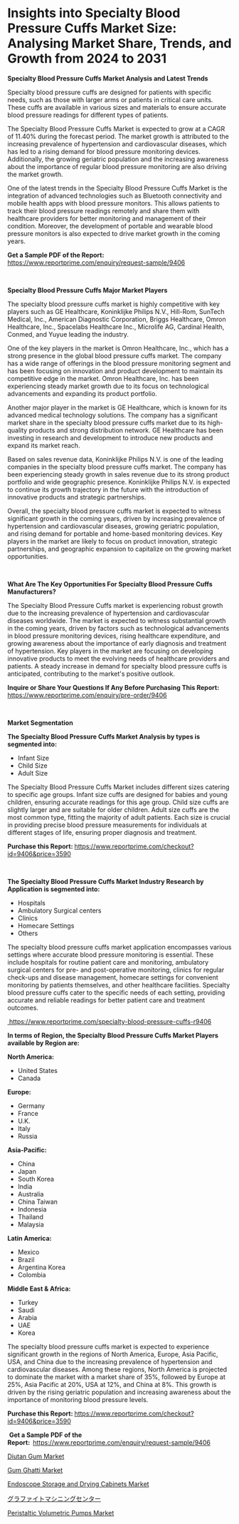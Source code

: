<p><h1>Insights into Specialty Blood Pressure Cuffs Market Size: Analysing Market Share, Trends, and Growth from 2024 to 2031</h1></p><p><strong>Specialty Blood Pressure Cuffs Market Analysis and Latest Trends</strong></p>
<p><p>Specialty blood pressure cuffs are designed for patients with specific needs, such as those with larger arms or patients in critical care units. These cuffs are available in various sizes and materials to ensure accurate blood pressure readings for different types of patients.</p><p>The Specialty Blood Pressure Cuffs Market is expected to grow at a CAGR of 11.40% during the forecast period. The market growth is attributed to the increasing prevalence of hypertension and cardiovascular diseases, which has led to a rising demand for blood pressure monitoring devices. Additionally, the growing geriatric population and the increasing awareness about the importance of regular blood pressure monitoring are also driving the market growth.</p><p>One of the latest trends in the Specialty Blood Pressure Cuffs Market is the integration of advanced technologies such as Bluetooth connectivity and mobile health apps with blood pressure monitors. This allows patients to track their blood pressure readings remotely and share them with healthcare providers for better monitoring and management of their condition. Moreover, the development of portable and wearable blood pressure monitors is also expected to drive market growth in the coming years.</p></p>
<p><strong>Get a Sample PDF of the Report:&nbsp;</strong> <a href="https://www.reportprime.com/enquiry/request-sample/9406">https://www.reportprime.com/enquiry/request-sample/9406</a></p>
<p>&nbsp;</p>
<p><strong>Specialty Blood Pressure Cuffs Major Market Players</strong></p>
<p><p>The specialty blood pressure cuffs market is highly competitive with key players such as GE Healthcare, Koninklijke Philips N.V., Hill-Rom, SunTech Medical, Inc., American Diagnostic Corporation, Briggs Healthcare, Omron Healthcare, Inc., Spacelabs Healthcare Inc., Microlife AG, Cardinal Health, Conmed, and Yuyue leading the industry. </p><p>One of the key players in the market is Omron Healthcare, Inc., which has a strong presence in the global blood pressure cuffs market. The company has a wide range of offerings in the blood pressure monitoring segment and has been focusing on innovation and product development to maintain its competitive edge in the market. Omron Healthcare, Inc. has been experiencing steady market growth due to its focus on technological advancements and expanding its product portfolio.</p><p>Another major player in the market is GE Healthcare, which is known for its advanced medical technology solutions. The company has a significant market share in the specialty blood pressure cuffs market due to its high-quality products and strong distribution network. GE Healthcare has been investing in research and development to introduce new products and expand its market reach.</p><p>Based on sales revenue data, Koninklijke Philips N.V. is one of the leading companies in the specialty blood pressure cuffs market. The company has been experiencing steady growth in sales revenue due to its strong product portfolio and wide geographic presence. Koninklijke Philips N.V. is expected to continue its growth trajectory in the future with the introduction of innovative products and strategic partnerships.</p><p>Overall, the specialty blood pressure cuffs market is expected to witness significant growth in the coming years, driven by increasing prevalence of hypertension and cardiovascular diseases, growing geriatric population, and rising demand for portable and home-based monitoring devices. Key players in the market are likely to focus on product innovation, strategic partnerships, and geographic expansion to capitalize on the growing market opportunities.</p></p>
<p>&nbsp;</p>
<p><strong>What Are The Key Opportunities For Specialty Blood Pressure Cuffs Manufacturers?</strong></p>
<p><p>The Specialty Blood Pressure Cuffs market is experiencing robust growth due to the increasing prevalence of hypertension and cardiovascular diseases worldwide. The market is expected to witness substantial growth in the coming years, driven by factors such as technological advancements in blood pressure monitoring devices, rising healthcare expenditure, and growing awareness about the importance of early diagnosis and treatment of hypertension. Key players in the market are focusing on developing innovative products to meet the evolving needs of healthcare providers and patients. A steady increase in demand for specialty blood pressure cuffs is anticipated, contributing to the market's positive outlook.</p></p>
<p><strong>Inquire or Share Your Questions If Any Before Purchasing This Report:</strong> <a href="https://www.reportprime.com/enquiry/pre-order/9406">https://www.reportprime.com/enquiry/pre-order/9406</a></p>
<p>&nbsp;</p>
<p><strong>Market Segmentation</strong></p>
<p><strong>The Specialty Blood Pressure Cuffs Market Analysis by types is segmented into:</strong></p>
<p><ul><li>Infant Size</li><li>Child Size</li><li>Adult Size</li></ul></p>
<p><p>The Specialty Blood Pressure Cuffs Market includes different sizes catering to specific age groups. Infant size cuffs are designed for babies and young children, ensuring accurate readings for this age group. Child size cuffs are slightly larger and are suitable for older children. Adult size cuffs are the most common type, fitting the majority of adult patients. Each size is crucial in providing precise blood pressure measurements for individuals at different stages of life, ensuring proper diagnosis and treatment.</p></p>
<p><strong>Purchase this Report:&nbsp;</strong><a href="https://www.reportprime.com/checkout?id=9406&price=3590">https://www.reportprime.com/checkout?id=9406&price=3590</a></p>
<p>&nbsp;</p>
<p><strong>The Specialty Blood Pressure Cuffs Market Industry Research by Application is segmented into:</strong></p>
<p><ul><li>Hospitals</li><li>Ambulatory Surgical centers</li><li>Clinics</li><li>Homecare Settings</li><li>Others</li></ul></p>
<p><p>The specialty blood pressure cuffs market application encompasses various settings where accurate blood pressure monitoring is essential. These include hospitals for routine patient care and monitoring, ambulatory surgical centers for pre- and post-operative monitoring, clinics for regular check-ups and disease management, homecare settings for convenient monitoring by patients themselves, and other healthcare facilities. Specialty blood pressure cuffs cater to the specific needs of each setting, providing accurate and reliable readings for better patient care and treatment outcomes.</p></p>
<p><a href="https://www.reportprime.com/specialty-blood-pressure-cuffs-r9406">&nbsp;https://www.reportprime.com/specialty-blood-pressure-cuffs-r9406</a></p>
<p><strong>In terms of Region, the Specialty Blood Pressure Cuffs Market Players available by Region are:</strong></p>
<p>
    <p> <strong> North America: </strong>
        <ul>
            <li>United States</li>
            <li>Canada</li>
        </ul>
        </p> 
    <p> <strong> Europe: </strong>
        <ul>
            <li>Germany</li>
            <li>France</li>
            <li>U.K.</li>
            <li>Italy</li>
            <li>Russia</li>
        </ul>
        </p> 
    <p> <strong> Asia-Pacific: </strong>
        <ul>
            <li>China</li>
            <li>Japan</li>
            <li>South Korea</li>
            <li>India</li>
            <li>Australia</li>
            <li>China Taiwan</li>
            <li>Indonesia</li>
            <li>Thailand</li>
            <li>Malaysia</li>
        </ul>
        </p> 
    <p> <strong> Latin America: </strong>
        <ul>
            <li>Mexico</li>
            <li>Brazil</li>
            <li>Argentina Korea</li>
            <li>Colombia</li>
        </ul>
        </p> 
    <p> <strong> Middle East & Africa: </strong>
        <ul>
            <li>Turkey</li>
            <li>Saudi</li>
            <li>Arabia</li>
            <li>UAE</li>
            <li>Korea</li>
        </ul>
    </p>
    </p>
<p><p>The specialty blood pressure cuffs market is expected to experience significant growth in the regions of North America, Europe, Asia Pacific, USA, and China due to the increasing prevalence of hypertension and cardiovascular diseases. Among these regions, North America is projected to dominate the market with a market share of 35%, followed by Europe at 25%, Asia Pacific at 20%, USA at 12%, and China at 8%. This growth is driven by the rising geriatric population and increasing awareness about the importance of monitoring blood pressure levels.</p></p>
<p><strong>Purchase this Report: </strong><a href="https://www.reportprime.com/checkout?id=9406&price=3590">https://www.reportprime.com/checkout?id=9406&price=3590</a></p>
<p>&nbsp;<strong>Get a Sample PDF of the Report:&nbsp;&nbsp;</strong><a href="https://www.reportprime.com/enquiry/request-sample/9406">https://www.reportprime.com/enquiry/request-sample/9406</a></p>
<p><strong></strong></p>
<p><p><a href="https://issuu.com/reportprime-2/docs/diutan-gum-market-size-2030.pptx">Diutan Gum Market</a></p><p><a href="https://issuu.com/reportprime-2/docs/gum-ghatti-market-size-2030.pptx">Gum Ghatti Market</a></p><p><a href="https://github.com/tamvrosiya/Market-Research-Report-List-3/blob/main/endoscope-storage-and-drying-cabinets-market.md">Endoscope Storage and Drying Cabinets Market</a></p><p><a href="https://github.com/luffiazaza/Market-Research-Report-List-1/blob/main/744465923559.md">グラファイトマシニングセンター</a></p><p><a href="https://github.com/pizolina/Market-Research-Report-List-4/blob/main/peristaltic-volumetric-pumps-market.md">Peristaltic Volumetric Pumps Market</a></p></p>